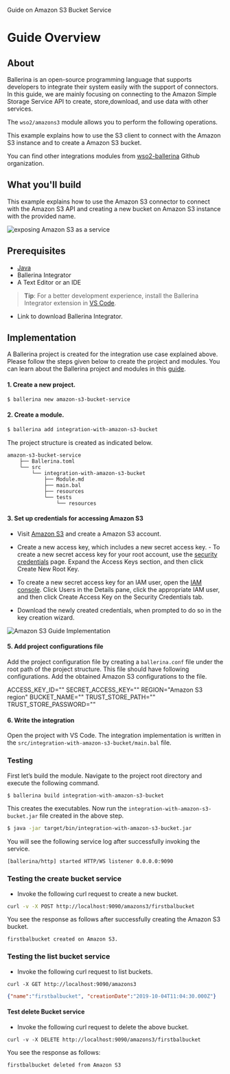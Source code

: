 Guide on Amazon S3 Bucket Service 

# Guide Overview

## About

Ballerina is an open-source programming language that supports developers to integrate their system easily with the 
support of connectors. In this guide, we are mainly focusing on connecting to the Amazon Simple Storage Service API to create, store,download, and use data with other services.  

The `wso2/amazons3` module allows you to perform the following operations.

This example explains how to use the S3 client to connect with the Amazon S3 instance and to create a Amazon S3 bucket.

You can find other integrations modules from [wso2-ballerina](https://github.com/wso2-ballerina) Github organization.

## What you'll build

This example explains how to use the Amazon S3 connector to connect with the Amazon S3 API and creating a new bucket on Amazon S3 instance with the provided name.

![exposing Amazon S3 as a service](../../../../../assets/img/amazon-s3-bucket-service)

## Prerequisites

- [Java](https://www.oracle.com/technetwork/java/index.html)
- Ballerina Integrator
- A Text Editor or an IDE
> **Tip**: For a better development experience, install the Ballerina Integrator extension in [VS Code](https://code.visualstudio.com).
- Link to download Ballerina Integrator.

## Implementation

A Ballerina project is created for the integration use case explained above. Please follow the steps given 
below to create the project and modules. You can learn about the Ballerina project and modules in this 
[guide](https://ei.docs.wso2.com/en/latest/ballerina-integrator/develop/using-modules/#creating-a-project).

#### 1. Create a new project.

```bash
$ ballerina new amazon-s3-bucket-service
```

#### 2. Create a module.

```bash
$ ballerina add integration-with-amazon-s3-bucket
```

The project structure is created as indicated below.

```
amazon-s3-bucket-service
    ├── Ballerina.toml
    └── src
        └── integration-with-amazon-s3-bucket
            ├── Module.md
            ├── main.bal
            ├── resources
            └── tests
                └── resources
```

#### 3. Set up credentials for accessing Amazon S3

- Visit [Amazon S3](https://aws.amazon.com/s3/) and create a Amazon S3 account.

- Create a new access key, which includes a new secret access key.
        - To create a new secret access key for your root account, use the [security credentials](https://console.aws.amazon.com/iam/home?#security_credential) page. Expand the Access Keys section, and then click Create New Root Key.

-  To create a new secret access key for an IAM user, open the [IAM console](https://console.aws.amazon.com/iam/home?region=us-east-1#home). Click Users in the Details pane, click the appropriate IAM user, and then click Create Access Key on the Security Credentials tab.
   
- Download the newly created credentials, when prompted to do so in the key creation wizard.

 ![Amazon S3 Guide Implementation](resources/s3_connector_guide_implementation.svg "Amazon S3 Guide Implementation")


#### 5. Add project configurations file

Add the project configuration file by creating a `ballerina.conf` file under the root path of the project structure. 
This file should have following configurations. Add the obtained Amazon S3 configurations to the file.

ACCESS_KEY_ID="<Amazon S3 key ID>"
SECRET_ACCESS_KEY="<Amazon S3 secret key>"
REGION="Amazon S3 region"
BUCKET_NAME="<Amazon S3 bucket name>"
TRUST_STORE_PATH="<Truststore file location>"
TRUST_STORE_PASSWORD="<Truststore password>"

#### 6. Write the integration
Open the project with VS Code. The integration implementation is written in the `src/integration-with-amazon-s3-bucket/main.bal` file.

<!-- INCLUDE_CODE: src/integration-with-amazon-s3-bucket/main.bal -->

### Testing 

First let’s build the module. Navigate to the project root directory and execute the following command.

```bash
$ ballerina build integration-with-amazon-s3-bucket
```

This creates the executables. Now run the `integration-with-amazon-s3-bucket.jar` file created in the above step.

```bash
$ java -jar target/bin/integration-with-amazon-s3-bucket.jar
```

You will see the following service log after successfully invoking the service.

```log
[ballerina/http] started HTTP/WS listener 0.0.0.0:9090
```

### Testing the create bucket service 

- Invoke the following curl request to create a new bucket.
```bash
curl -v -X POST http://localhost:9090/amazons3/firstbalbucket
```
You see the response as follows after successfully creating the Amazon S3 bucket.
```
firstbalbucket created on Amazon S3.
```

### Testing the list bucket service 

- Invoke the following curl request to list buckets.
```
curl -X GET http://localhost:9090/amazons3
```

```json
{"name":"firstbalbucket", "creationDate":"2019-10-04T11:04:30.000Z"}
```

#### Test delete Bucket service

- Invoke the following curl request to delete the above bucket.
```
curl -v -X DELETE http://localhost:9090/amazons3/firstbalbucket
```
You see the response as follows:
```
firstbalbucket deleted from Amazon S3
```
